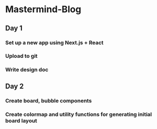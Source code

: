 # Mastermind-Blog

## Day 1

### Set up a new app using Next.js + React

### Upload to git

### Write design doc

## Day 2

### Create board, bubble components

### Create colormap and utility functions for generating initial board layout